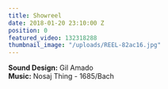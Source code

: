 ```yaml
---
title: Showreel
date: 2018-01-20 23:10:00 Z
position: 0
featured_video: 132318288
thumbnail_image: "/uploads/REEL-82ac16.jpg"
---
```


**Sound Design:** Gil Amado<br>
**Music:** Nosaj Thing - 1685/Bach
